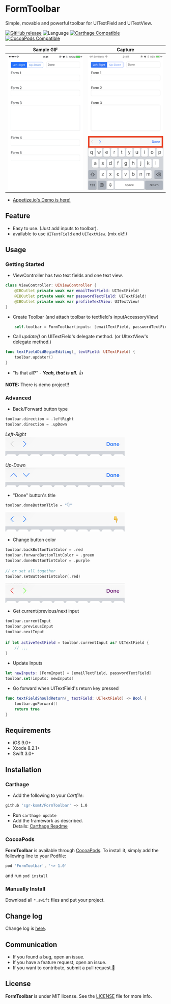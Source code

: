 # FormToolbar
Simple, movable and powerful toolbar for UITextField and UITextView.

[![GitHub release](https://img.shields.io/github/release/sgr-ksmt/FormToolbar.svg)](https://github.com/sgr-ksmt/FormToolbar/releases)
![Language](https://img.shields.io/badge/language-Swift%203-orange.svg)
[![Carthage Compatible](https://img.shields.io/badge/Carthage-compatible-4BC51D.svg?style=flat)](https://github.com/Carthage/Carthage)
[![CocoaPods  Compatible](https://img.shields.io/badge/Cocoa%20Pods-compatible-4BC51D.svg?style=flat)](https://cocoapods.org)

|       Sample GIF        |        Capture        |
|:-----------------------:|:---------------------:|
| ![gif](docs/sample.gif) | ![gif](docs/img1.png) |

- [Appetize.io's Demo is here!](https://appetize.io/embed/w7muzzpbfr2p5fw1juctnp9qn0?device=iphone7&scale=100&orientation=portrait&osVersion=10.2)

## Feature
- Easy to use. (Just add inputs to toolbar).
- available to use `UITextField` and `UITextView`. (mix ok!!)

## Usage
### Getting Started

- ViewController has two text fields and one text view.

```swift
class ViewController: UIViewController {
    @IBOutlet private weak var emailTextField: UITextField!
    @IBOutlet private weak var passwordTextField: UITextField!
    @IBOutlet private weak var profileTextView: UITextView!
}
```

- Create Toolbar (and attach toolbar to textfield's inputAccessoryView)

```swift
    self.toolbar = FormToolbar(inputs: [emailTextField, passwordTextField, profileTextView])
```

- Call *update()* on UITextField's delegate method. (or UItextView's delegate method.)

```swift
func textFieldDidBeginEditing(_ textField: UITextField) {
    toolbar.updater()
}
```

- "Is that all?" - ***Yeah, that is all.*** :thumbsup:

**NOTE:** There is demo project!!

### Advanced
- Back/Forward button type

```swift
toolbar.direction = .leftRight
toolbar.direction = .upDown
```

*Left-Right*  
![gif](docs/img2.png)  
<br />
*Up-Down*  
![gif](docs/img3.png)

- "Done" button's title

```swift
toolbar.doneButtonTitle = "👇"
```

![gif](docs/img4.png)


- Change button color

```swift
toolbar.backButtonTintColor = .red
toolbar.forwardButtonTintColor = .green
toolbar.doneButtonTintColor = .purple

// or set all together
toolbar.setButtonsTintColor(.red)
```

![gif](docs/img5.png)


- Get current/previous/next input

```swift
toolbar.currentInput
toolbar.previousInput
toolbar.nextInput

if let activeTextField = toolbar.currentInput as? UITextField {
    // ...
}
```

- Update Inputs

```swift
let newInputs: [FormInput] = [emailTextField, passwordTextField]
toolbar.set(inputs: newInputs)
```

- Go forward when UITextField's return key pressed

```swift
func textFieldShouldReturn(_ textField: UITextField) -> Bool {
    toolbar.goForward()
    return true
}
```


## Requirements
- iOS 9.0+
- Xcode 8.2.1+
- Swift 3.0+

## Installation

### Carthage

- Add the following to your *Cartfile*:

```bash
github 'sgr-ksmt/FormToolbar' ~> 1.0
```

- Run `carthage update`
- Add the framework as described.
<br> Details: [Carthage Readme](https://github.com/Carthage/Carthage#adding-frameworks-to-an-application)


### CocoaPods

**FormToolbar** is available through [CocoaPods](http://cocoapods.org). To install
it, simply add the following line to your Podfile:

```ruby
pod 'FormToolbar', '~> 1.0'
```

and run `pod install`

### Manually Install
Download all `*.swift` files and put your project.

## Change log
Change log is [here](https://github.com/sgr-ksmt/FormToolbar/blob/master/CHANGELOG.md).

## Communication
- If you found a bug, open an issue.
- If you have a feature request, open an issue.
- If you want to contribute, submit a pull request.:muscle:

## License

**FormToolbar** is under MIT license. See the [LICENSE](LICENSE) file for more info.
